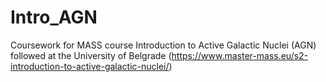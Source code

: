 # Intro_AGN

Coursework for MASS course Introduction to Active Galactic Nuclei (AGN) followed at the University of Belgrade (https://www.master-mass.eu/s2-introduction-to-active-galactic-nuclei/)
